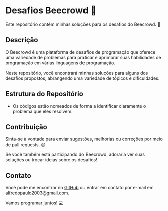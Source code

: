 # Desafios Beecrowd 🚀

Este repositório contém minhas soluções para os desafios do Beecrowd. 🐝

## Descrição

O Beecrowd é uma plataforma de desafios de programação que oferece uma variedade de problemas para praticar e aprimorar suas habilidades de programação em várias linguagens de programação.

Neste repositório, você encontrará minhas soluções para alguns dos desafios propostos, abrangendo uma variedade de tópicos e dificuldades.

## Estrutura do Repositório

- Os códigos estão nomeados de forma a identificar claramente o problema que eles resolvem.

## Contribuição

Sinta-se à vontade para enviar sugestões, melhorias ou correções por meio de pull requests. 😊

Se você também está participando do Beecrowd, adoraria ver suas soluções ou trocar ideias sobre os desafios!


## Contato

Você pode me encontrar no [GitHub](https://github.com/alfredopaulo) ou entrar em contato por e-mail em [alfredopaulo2003@gmail.com](mailto:alfredopaulo2003@gmail.com).

Vamos programar juntos! 💻
